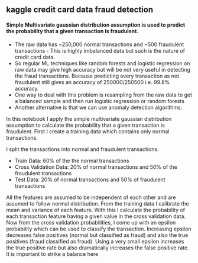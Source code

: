 ##  kaggle credit card data fraud detection 
#### Simple Multivariate gaussian distribution assumption is used to predict the probability that a given transaction is fraudulent.   

- The raw data has ~250,000 normal transactions and ~500 fraudulent transactions  - This is highly imbalanced data but such is the nature of credit card data.   
- So regular  ML techniques like random forests and logistic regression on raw data may give high accuracy but will be not very useful in detecting the fraud transactions. Because predicting every transaction as not fraudulent still gives an accuracy of 250000/250500 i.e. 99.8% accuracy. 
- One way to deal with this problem is resampling from the raw data to get a balanced sample and then run logistic regression or random forests  
- Another alternative is that we can use anomaly detection algorithms.   

In this notebook I apply the simple multivariate gaussian distribution assumption to calculate the probability that a given transaction is fraudulent.  First I create a training data which contains only normal transactions. 

I split the transactions into normal and fraudulent transactions. 

* Train Data:   60% of the the normal transactions 
* Cross Validation Data: 20% of normal transactions and 50% of the fraudulent transactions 
* Test Data: 20% of normal transactions and 50% of fraudulent transactions  

All the features are assumed to be independent of each other and are assumed to follow normal distribution. From the training data I calibrate the mean and variance of each feature. With this I calculate the probability of each transaction feature having a given value in the cross validation data. Now from the cross validation probabilities, I come up with an epsilon probability which can be used to classify the transaction.   Increasing epsilon decreases false positives (normal but classified as fraud) and also the true positives (fraud classified as fraud). Using a very small epsilon increases the true positive rate but also dramatically increases the false positive rate. It is important to strike a balance here
